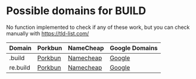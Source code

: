 # Possible domains for BUILD

No function implemented to check if any of these work, but you can check manually with https://tld-list.com/

| Domain | Porkbun | NameCheap | Google Domains |
|---|---|---|---|
| .build | [Porkbun](https://porkbun.com/checkout/search?prb=e814663da1&tlds=&idnLanguage=&search=search&q=.build) | [Namecheap](https://www.namecheap.com/domains/registration/results/?domain=.build) | [Google](https://domains.google.com/registrar/search?searchTerm=.build) |
| re.build | [Porkbun](https://porkbun.com/checkout/search?prb=e814663da1&tlds=&idnLanguage=&search=search&q=re.build) | [Namecheap](https://www.namecheap.com/domains/registration/results/?domain=re.build) | [Google](https://domains.google.com/registrar/search?searchTerm=re.build) |
